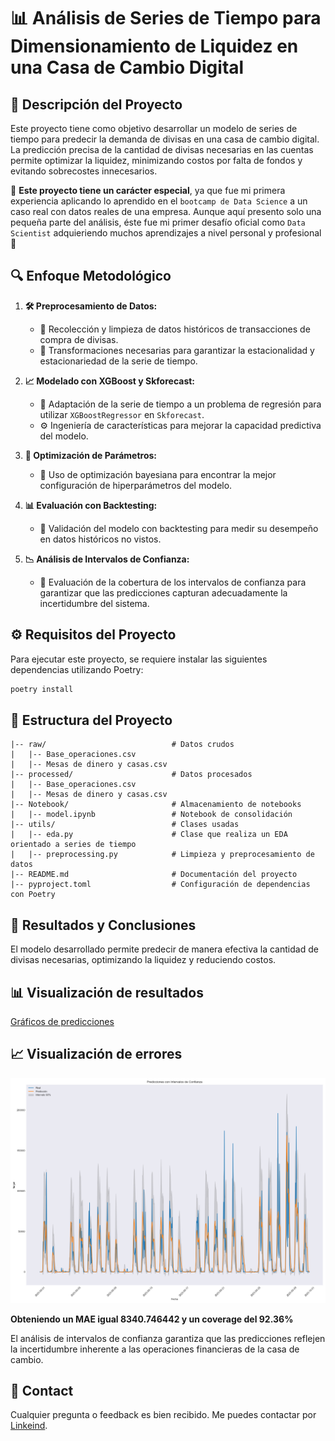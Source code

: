 # 📊 Análisis de Series de Tiempo para Dimensionamiento de Liquidez en una Casa de Cambio Digital

## 📝 Descripción del Proyecto

Este proyecto tiene como objetivo desarrollar un modelo de series de tiempo para predecir la demanda de divisas en una casa de cambio digital. La predicción precisa de la cantidad de divisas necesarias en las cuentas permite optimizar la liquidez, minimizando costos por falta de fondos y evitando sobrecostes innecesarios.

🔹 **Este proyecto tiene un carácter especial**, ya que fue mi primera experiencia aplicando lo aprendido en el `bootcamp de Data Science` a un caso real con datos reales de una empresa. Aunque aquí presento solo una pequeña parte del análisis, éste fue mi primer desafío oficial como `Data Scientist` adquieriendo muchos aprendizajes a nivel personal y profesional 🚀

## 🔍 Enfoque Metodológico

1. **🛠️ Preprocesamiento de Datos:** 
   - 📂 Recolección y limpieza de datos históricos de transacciones de compra de divisas.
   - 🔄 Transformaciones necesarias para garantizar la estacionalidad y estacionariedad de la serie de tiempo.

2. **📈 Modelado con XGBoost y Skforecast:** 
   - 🤖 Adaptación de la serie de tiempo a un problema de regresión para utilizar `XGBoostRegressor` en `Skforecast`.
   - ⚙️ Ingeniería de características para mejorar la capacidad predictiva del modelo.

3. **🎯 Optimización de Parámetros:** 
   - 🚀 Uso de optimización bayesiana para encontrar la mejor configuración de hiperparámetros del modelo.

4. **📊 Evaluación con Backtesting:** 
   - 🧪 Validación del modelo con backtesting para medir su desempeño en datos históricos no vistos.

5. **📉 Análisis de Intervalos de Confianza:** 
   - 📏 Evaluación de la cobertura de los intervalos de confianza para garantizar que las predicciones capturan adecuadamente la incertidumbre del sistema.

## ⚙️ Requisitos del Proyecto

Para ejecutar este proyecto, se requiere instalar las siguientes dependencias utilizando Poetry:

```bash
poetry install
```

## 📂 Estructura del Proyecto
```
|-- raw/                            # Datos crudos
|   |-- Base_operaciones.csv
|   |-- Mesas de dinero y casas.csv
|-- processed/                      # Datos procesados
|   |-- Base_operaciones.csv
|   |-- Mesas de dinero y casas.csv
|-- Notebook/                       # Almacenamiento de notebooks
|   |-- model.ipynb                 # Notebook de consolidación
|-- utils/                          # Clases usadas
|   |-- eda.py                      # Clase que realiza un EDA orientado a series de tiempo
|   |-- preprocessing.py            # Limpieza y preprocesamiento de datos
|-- README.md                       # Documentación del proyecto
|-- pyproject.toml                  # Configuración de dependencias con Poetry
```

## 📢 Resultados y Conclusiones

El modelo desarrollado permite predecir de manera efectiva la cantidad de divisas necesarias, optimizando la liquidez y reduciendo costos.

## 📊 Visualización de resultados
[Gráficos de predicciones](img/predicciones_intervalos.png)

## 📈 Visualización de errores
![Gráficos de errores](img/predicciones_intervalos.png)


**Obteniendo un MAE igual 8340.746442 y un coverage del 92.36%**

El análisis de intervalos de confianza garantiza que las predicciones reflejen la incertidumbre inherente a las operaciones financieras de la casa de cambio.

## 📩 Contact
Cualquier pregunta o feedback es bien recibido. Me puedes contactar por [Linkeind](www.linkedin.com/in/ronaldespinoza).

